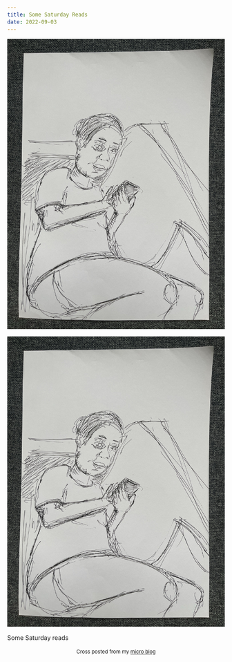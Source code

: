 ```yaml
---
title: Some Saturday Reads
date: 2022-09-03
---
```

![Some Saturday Reads](image/0c85263293.jpg)

![Some Saturday Reads](image/0c85263293.jpg)

<p>Some Saturday reads</p>
<p></p>


<center><small>Cross posted from my <a href='http://micro.blog/joshnicholas'>micro blog</a></small></center>

    